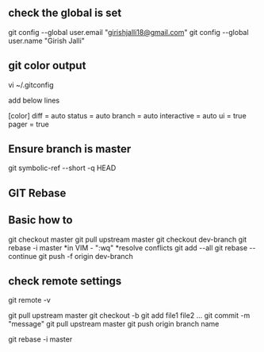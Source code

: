 check the global is set
---------------------------
git config --global user.email "girishjalli18@gmail.com"
git config --global user.name "Girish Jalli"


git color output
---------------------------
vi ~/.gitconfig

add below lines

[color]
  diff = auto
  status = auto
  branch = auto
  interactive = auto
  ui = true
  pager = true

  Ensure branch is master
---------------------------
git symbolic-ref --short -q HEAD



GIT Rebase
---------------------------
Basic how to
---------------------------
git checkout master
git pull upstream master
git checkout dev-branch
git rebase -i master
*in VIM - ":wq"
*resolve conflicts
git add --all
git rebase --continue
git push -f origin dev-branch



check remote settings
---------------------------
git remote -v



git pull upstream master
git checkout -b <new branch>
git add file1 file2 ...
git commit -m "message"
git pull upstream master
git push origin branch name

git rebase -i master
